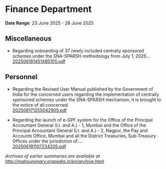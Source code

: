 # Finance Department

**Date Range**: 23 June 2025 - 28 June 2025


## Miscellaneous
- Regarding onboarding of 37 newly included centrally sponsored schemes under the SNA-SPARSH methodology from July 1, 2025...\
  [202506181451485105.pdf](https://gr.maharashtra.gov.in/Site/Upload/Government%20Resolutions/English/202506181451485105.pdf)

## Personnel
- Regarding the Revised User Manual published by the Government of India for the concerned users regarding the implementation of centrally sponsored schemes under the SNA-SPARSH mechanism, it is brought to the notice of all concerned.\
  [202506171255042905.pdf](https://gr.maharashtra.gov.in/Site/Upload/Government%20Resolutions/English/202506171255042905...pdf)

- Regarding the launch of e-GPF system for the Office of the Principal Accountant General (Lt. and A.) - 1, Mumbai and the Office of the Principal Accountant General (Lt. and A.) - 2, Nagpur, the Pay and Accounts Office, Mumbai and all the District Treasuries, Sub-Treasury Offices under the jurisdiction of....\
  [202506181107234205.pdf](https://gr.maharashtra.gov.in/Site/Upload/Government%20Resolutions/English/202506181107234205.pdf)


*Archives of earlier summaries are available at http://mahsummary.orgpedia.in/en/archive.html*